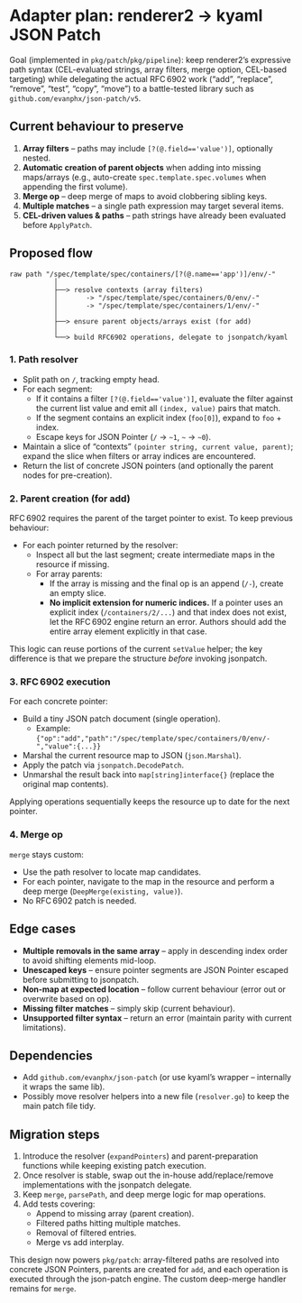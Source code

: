 # Adapter plan: renderer2 → kyaml JSON Patch

Goal (implemented in `pkg/patch`/`pkg/pipeline`): keep renderer2’s expressive path syntax (CEL-evaluated strings, array filters, merge option, CEL-based targeting) while delegating the actual RFC 6902 work (“add”, “replace”, “remove”, “test”, “copy”, “move”) to a battle-tested library such as `github.com/evanphx/json-patch/v5`.

## Current behaviour to preserve

1. **Array filters** – paths may include `[?(@.field=='value')]`, optionally nested.
2. **Automatic creation of parent objects** when adding into missing maps/arrays (e.g., auto-create `spec.template.spec.volumes` when appending the first volume).
3. **Merge op** – deep merge of maps to avoid clobbering sibling keys.
4. **Multiple matches** – a single path expression may target several items.
5. **CEL-driven values & paths** – path strings have already been evaluated before `ApplyPatch`.

## Proposed flow

```
raw path "/spec/template/spec/containers/[?(@.name=='app')]/env/-"
           │
           ├──> resolve contexts (array filters)
           │       -> "/spec/template/spec/containers/0/env/-"
           │       -> "/spec/template/spec/containers/1/env/-"
           │
           ├──> ensure parent objects/arrays exist (for add)
           │
           └──> build RFC6902 operations, delegate to jsonpatch/kyaml
```

### 1. Path resolver

- Split path on `/`, tracking empty head.
- For each segment:
  - If it contains a filter `[?(@.field=='value')]`, evaluate the filter against the current list value and emit all `(index, value)` pairs that match.
  - If the segment contains an explicit index (`foo[0]`), expand to `foo` + index.
  - Escape keys for JSON Pointer (`/` → `~1`, `~` → `~0`).
- Maintain a slice of “contexts” `(pointer string, current value, parent)`; expand the slice when filters or array indices are encountered.
- Return the list of concrete JSON pointers (and optionally the parent nodes for pre-creation).

### 2. Parent creation (for add)

RFC 6902 requires the parent of the target pointer to exist. To keep previous behaviour:

- For each pointer returned by the resolver:
  - Inspect all but the last segment; create intermediate maps in the resource if missing.
  - For array parents:
    - If the array is missing and the final op is an append (`/-`), create an empty slice.
    - **No implicit extension for numeric indices.** If a pointer uses an explicit index (`/containers/2/...`) and that index does not exist, let the RFC 6902 engine return an error. Authors should add the entire array element explicitly in that case.

This logic can reuse portions of the current `setValue` helper; the key difference is that we prepare the structure *before* invoking jsonpatch.

### 3. RFC 6902 execution

For each concrete pointer:

- Build a tiny JSON patch document (single operation).
  - Example: `{"op":"add","path":"/spec/template/spec/containers/0/env/-","value":{...}}`
- Marshal the current resource map to JSON (`json.Marshal`).
- Apply the patch via `jsonpatch.DecodePatch`.
- Unmarshal the result back into `map[string]interface{}` (replace the original map contents).

Applying operations sequentially keeps the resource up to date for the next pointer.

### 4. Merge op

`merge` stays custom:

- Use the path resolver to locate map candidates.
- For each pointer, navigate to the map in the resource and perform a deep merge (`DeepMerge(existing, value)`).
- No RFC 6902 patch is needed.

## Edge cases

- **Multiple removals in the same array** – apply in descending index order to avoid shifting elements mid-loop.
- **Unescaped keys** – ensure pointer segments are JSON Pointer escaped before submitting to jsonpatch.
- **Non-map at expected location** – follow current behaviour (error out or overwrite based on op).
- **Missing filter matches** – simply skip (current behaviour).
- **Unsupported filter syntax** – return an error (maintain parity with current limitations).

## Dependencies

- Add `github.com/evanphx/json-patch` (or use kyaml’s wrapper – internally it wraps the same lib).
- Possibly move resolver helpers into a new file (`resolver.go`) to keep the main patch file tidy.

## Migration steps

1. Introduce the resolver (`expandPointers`) and parent-preparation functions while keeping existing patch execution.
2. Once resolver is stable, swap out the in-house add/replace/remove implementations with the jsonpatch delegate.
3. Keep `merge`, `parsePath`, and deep merge logic for map operations.
4. Add tests covering:
   - Append to missing array (parent creation).
   - Filtered paths hitting multiple matches.
   - Removal of filtered entries.
   - Merge vs add interplay.

This design now powers `pkg/patch`: array-filtered paths are resolved into concrete JSON Pointers, parents are created for `add`, and each operation is executed through the json-patch engine. The custom deep-merge handler remains for `merge`.
